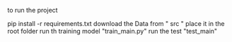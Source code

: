 to run the project

pip install -r requirements.txt
download the Data from " src "
place it in the root folder
run th training model "train_main.py"
run the test "test_main"
